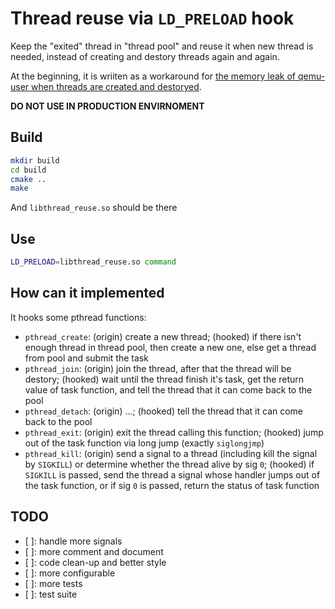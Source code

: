 # Thread reuse via `LD_PRELOAD` hook

Keep the "exited" thread in "thread pool" and reuse it when new thread is needed, instead of creating and destory threads again and again. 

At the beginning, it is wriiten as a workaround for [the memory leak of qemu-user when threads are created and destoryed](https://gitlab.com/qemu-project/qemu/-/issues/866).

**DO NOT USE IN PRODUCTION ENVIRNOMENT**

## Build

```bash
mkdir build
cd build
cmake ..
make
```

And `libthread_reuse.so` should be there

## Use

```bash
LD_PRELOAD=libthread_reuse.so command
```

## How can it implemented

It hooks some pthread functions:

- `pthread_create`: (origin) create a new thread; (hooked) if there isn't enough thread in thread pool, then create a new one, else get a thread from pool and submit the task
- `pthread_join`: (origin) join the thread, after that the thread will be destory; (hooked) wait until the thread finish it's task, get the return value of task function, and tell the thread that it can come back to the pool
- `pthread_detach`: (origin) ...; (hooked) tell the thread that it can come back to the pool
- `pthread_exit`: (origin) exit the thread calling this function; (hooked) jump out of the task function via long jump (exactly `siglongjmp`)
- `pthread_kill`: (origin) send a signal to a thread (including kill the signal by `SIGKILL`) or determine whether the thread alive by sig `0`; (hooked) if `SIGKILL` is passed, send the thread a signal whose handler jumps out of the task function, or if sig `0` is passed, return the status of task function

## TODO

- [ ]: handle more signals
- [ ]: more comment and document
- [ ]: code clean-up and better style
- [ ]: more configurable
- [ ]: more tests
- [ ]: test suite
